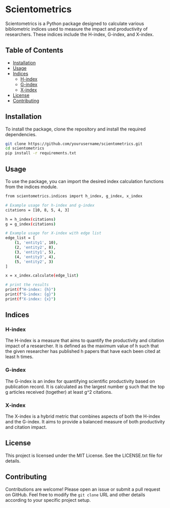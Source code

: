 # Scientometrics

Scientometrics is a Python package designed to calculate various bibliometric indices used to measure the impact and productivity of researchers. These indices include the H-index, G-index, and X-index.

## Table of Contents
- [Installation](#installation)
- [Usage](#usage)
- [Indices](#indices)
  - [H-index](#h-index)
  - [G-index](#g-index)
  - [X-index](#x-index)
- [License](#license)
- [Contributing](#contributing)

## Installation

To install the package, clone the repository and install the required dependencies.

```bash
git clone https://github.com/yourusername/scientometrics.git
cd scientometrics
pip install -r requirements.txt
```

## Usage
To use the package, you can import the desired index calculation functions from the indices module.

```bash
from scientometrics.indices import h_index, g_index, x_index

# Example usage for h-index and g-index
citations = [10, 8, 5, 4, 3]

h = h_index(citations)
g = g_index(citations)

# Example usage for X-index with edge list
edge_list = [
    (1, 'entity1', 10),
    (2, 'entity2', 8),
    (3, 'entity1', 5),
    (4, 'entity3', 4),
    (5, 'entity2', 3)
]

x = x_index.calculate(edge_list)

# print the results
print(f"H-index: {h}")
print(f"G-index: {g}")
print(f"X-index: {x}")
```

## Indices
### H-index
The H-index is a measure that aims to quantify the productivity and citation impact of a researcher. It is defined as the maximum value of h such that the given researcher has published h papers that have each been cited at least h times.

### G-index
The G-index is an index for quantifying scientific productivity based on publication record. It is calculated as the largest number g such that the top g articles received (together) at least g^2 citations.

### X-index
The X-index is a hybrid metric that combines aspects of both the H-index and the G-index. It aims to provide a balanced measure of both productivity and citation impact.

## License
This project is licensed under the MIT License. See the LICENSE.txt file for details.

## Contributing
Contributions are welcome! Please open an issue or submit a pull request on GitHub.
Feel free to modify the `git clone` URL and other details according to your specific project setup.
